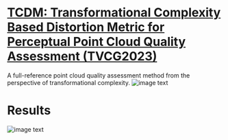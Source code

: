 # [TCDM: Transformational Complexity Based Distortion Metric for Perceptual Point Cloud Quality Assessment (TVCG2023)](https://arxiv.org/abs/2210.04671)
A full-reference point cloud quality assessment method from the perspective of transformational complexity.
![image text](https://github.com/zyj1318053/TCDM/blob/main/fig/Framework.png)

# Results
![image text](https://github.com/zyj1318053/TCDM/blob/main/fig/table.png)
